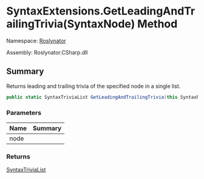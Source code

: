# SyntaxExtensions\.GetLeadingAndTrailingTrivia\(SyntaxNode\) Method

Namespace: [Roslynator](../../README.md)

Assembly: Roslynator\.CSharp\.dll

## Summary

Returns leading and trailing trivia of the specified node in a single list\.

```csharp
public static SyntaxTriviaList GetLeadingAndTrailingTrivia(this SyntaxNode node)
```

### Parameters

| Name | Summary |
| ---- | ------- |
| node | |

### Returns

[SyntaxTriviaList](https://docs.microsoft.com/en-us/dotnet/api/microsoft.codeanalysis.syntaxtrivialist)

